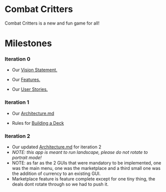 # Combat Critters

Combat Critters is a new and fun game for all!

# Milestones

### Iteration 0

- Our [Vision Statement.](https://code.cs.umanitoba.ca/comp3350-winter2024/internetenemies-a02-10/-/blob/main/Documents/VisionStatement.md)

- Our [Features.](https://code.cs.umanitoba.ca/comp3350-winter2024/internetenemies-a02-10/-/issues/?sort=label_priority&state=all&label_name%5B%5D=T%20-%20Feature&first_page_size=20#)

- Our [User Stories.](https://code.cs.umanitoba.ca/comp3350-winter2024/internetenemies-a02-10/-/issues/?sort=label_priority&state=all&label_name%5B%5D=T%20-%20Story&first_page_size=20#)

### Iteration 1

- Our [Architecture.md](https://code.cs.umanitoba.ca/comp3350-winter2024/internetenemies-a02-10/-/blob/dev/Documents/Architecture.md?ref_type=heads)

- Rules for [Building a Deck](https://code.cs.umanitoba.ca/comp3350-winter2024/internetenemies-a02-10/-/blob/dev/Documents/documentation.md?ref_type=heads)

### Iteration 2

- Our updated [Architecture.md](https://code.cs.umanitoba.ca/comp3350-winter2024/internetenemies-a02-10/-/blob/dev/Documents/Architecture.md?ref_type=heads#architecture-iteration-2) for iteration 2
- *NOTE: this app is meant to run landscape, please do not rotate to portrait mode!*
- NOTE: as far as the 2 GUIs that were mandatory to be implemented, one was the main menu, one was the marketplace and a third small one was the addition of currency to an existing GUI.
- Marketplace feature is feature complete except for one tiny thing, the deals dont rotate through so we had to push it. 
